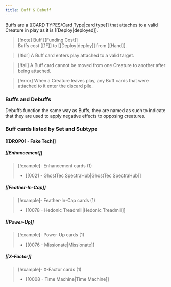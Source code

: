 ```yaml
---
title: Buff & Debuff
---
```

Buffs are a [[CARD TYPES/Card Type|card type]] that attaches to a valid Creature in play as it is [[Deploy|deployed]].

 > [!note] Buff [[Funding Cost]]  
 > Buffs cost [[1F]] to [[Deploy|deploy]] from [[Hand]].
 
 > [!tldr] A Buff card enters play attached to a valid target.
 
 > [!fail] A Buff card cannot be moved from one Creature to another after being attached. 
 
 > [!error] When a Creature leaves play, any Buff cards that were attached to it enter the discard pile.


### Buffs and Debuffs

Debuffs function the same way as Buffs, they are named as such to indicate that they are used to apply negative effects to opposing creatures.


### Buff cards listed by Set and Subtype

#### [[DROP01 - Fake Tech]]

##### [[Enhancement]]
> [!example]- Enhancement cards (1)
>  - [[0021 - GhostTec SpectraHub|GhostTec SpectraHub]]

##### [[Feather-In-Cap]]
> [!example]- Feather-In-Cap cards (1)
>  - [[0078 - Hedonic Treadmill|Hedonic Treadmill]]

##### [[Power-Up]]
> [!example]- Power-Up cards (1)
>  - [[0076 - Missionate|Missionate]]

##### [[X-Factor]]
> [!example]- X-Factor cards (1)
>  - [[0008 - Time Machine|Time Machine]]




